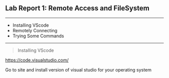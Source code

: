 ## Lab Report 1: Remote Access and FileSystem

---

* Installing VScode
* Remotely Connecting
* Trying Some Commands

---

> Installing VScode

https://code.visualstudio.com/


Go to site and install version of visual studio for your operating system

